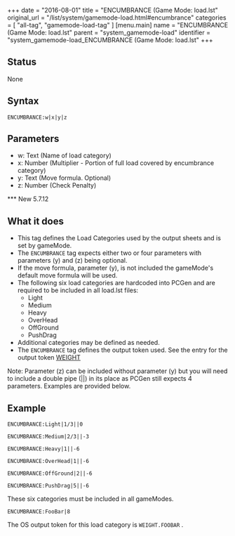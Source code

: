 +++
date = "2016-08-01"
title = "ENCUMBRANCE (Game Mode: load.lst"
original_url = "/list/system/gamemode-load.html#encumbrance"
categories = [ "all-tag", "gamemode-load-tag" ]
[menu.main]
    name = "ENCUMBRANCE (Game Mode: load.lst"
    parent = "system_gamemode-load"
    identifier = "system_gamemode-load_ENCUMBRANCE (Game Mode: load.lst"
+++

## Status

None

## Syntax

`ENCUMBRANCE:w|x|y|z`

## Parameters

-   w: Text (Name of load category)
-   x: Number (Multiplier - Portion of full load
    covered by encumbrance category)
-   y: Text (Move formula. Optional)
-   z: Number (Check Penalty)



<span id="encumbrance"></span> \*\*\* New 5.7.12

What it does
------------

-   This tag defines the Load Categories used by the output sheets and
    is set by gameMode.
-   The `ENCUMBRANCE` tag expects either two or four parameters with
    parameters (y) and (z) being optional.
-   If the move formula, parameter (y), is not included the gameMode's
    default move formula will be used.
-   The following six load categories are hardcoded into PCGen and are
    required to be included in all <span class="lstfile"> load.lst
    </span> files:
    -   Light
    -   Medium
    -   Heavy
    -   OverHead
    -   OffGround
    -   PushDrag
-   Additional categories may be defined as needed.
-   The `ENCUMBRANCE` tag defines the output token used. See the entry
    for the output token
    [WEIGHT](/outputsheet/tokens/general.html#weight)

Note: Parameter (z) can be included without parameter (y) but you will
need to include a double pipe (||) in its place as PCGen still expects 4
parameters. Examples are provided below.

Example
-------

`ENCUMBRANCE:Light|1/3||0`

`ENCUMBRANCE:Medium|2/3||-3`

`ENCUMBRANCE:Heavy|1||-6`

`ENCUMBRANCE:OverHead|1||-6`

`ENCUMBRANCE:OffGround|2||-6`

`ENCUMBRANCE:PushDrag|5||-6`

These six categories must be included in all gameModes.

`ENCUMBRANCE:FooBar|8`

The OS output token for this load category is `WEIGHT.FOOBAR` .

